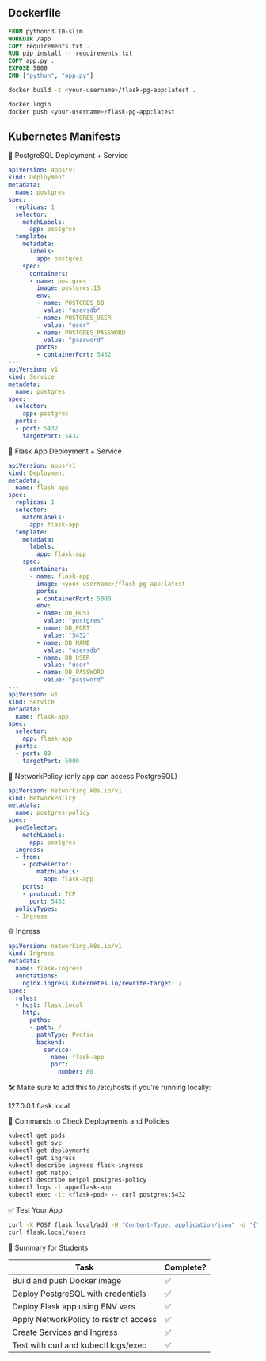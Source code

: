 
## Dockerfile

```dockerfile
FROM python:3.10-slim
WORKDIR /app
COPY requirements.txt .
RUN pip install -r requirements.txt
COPY app.py .
EXPOSE 5000
CMD ["python", "app.py"]
```

```bash
docker build -t <your-username>/flask-pg-app:latest .

docker login
docker push <your-username>/flask-pg-app:latest
```

## Kubernetes Manifests

🧩 PostgreSQL Deployment + Service

```yaml
apiVersion: apps/v1
kind: Deployment
metadata:
  name: postgres
spec:
  replicas: 1
  selector:
    matchLabels:
      app: postgres
  template:
    metadata:
      labels:
        app: postgres
    spec:
      containers:
      - name: postgres
        image: postgres:15
        env:
        - name: POSTGRES_DB
          value: "usersdb"
        - name: POSTGRES_USER
          value: "user"
        - name: POSTGRES_PASSWORD
          value: "password"
        ports:
        - containerPort: 5432
---
apiVersion: v1
kind: Service
metadata:
  name: postgres
spec:
  selector:
    app: postgres
  ports:
  - port: 5432
    targetPort: 5432

```


🧩 Flask App Deployment + Service

```yaml
apiVersion: apps/v1
kind: Deployment
metadata:
  name: flask-app
spec:
  replicas: 1
  selector:
    matchLabels:
      app: flask-app
  template:
    metadata:
      labels:
        app: flask-app
    spec:
      containers:
      - name: flask-app
        image: <your-username>/flask-pg-app:latest
        ports:
        - containerPort: 5000
        env:
        - name: DB_HOST
          value: "postgres"
        - name: DB_PORT
          value: "5432"
        - name: DB_NAME
          value: "usersdb"
        - name: DB_USER
          value: "user"
        - name: DB_PASSWORD
          value: "password"
---
apiVersion: v1
kind: Service
metadata:
  name: flask-app
spec:
  selector:
    app: flask-app
  ports:
  - port: 80
    targetPort: 5000

```


🔐 NetworkPolicy (only app can access PostgreSQL)

```yaml
apiVersion: networking.k8s.io/v1
kind: NetworkPolicy
metadata:
  name: postgres-policy
spec:
  podSelector:
    matchLabels:
      app: postgres
  ingress:
  - from:
    - podSelector:
        matchLabels:
          app: flask-app
    ports:
    - protocol: TCP
      port: 5432
  policyTypes:
  - Ingress

```


🌐 Ingress

```yaml
apiVersion: networking.k8s.io/v1
kind: Ingress
metadata:
  name: flask-ingress
  annotations:
    nginx.ingress.kubernetes.io/rewrite-target: /
spec:
  rules:
  - host: flask.local
    http:
      paths:
      - path: /
        pathType: Prefix
        backend:
          service:
            name: flask-app
            port:
              number: 80
```

🛠️ Make sure to add this to /etc/hosts if you’re running locally:

127.0.0.1 flask.local



🧪 Commands to Check Deployments and Policies
```bash
kubectl get pods
kubectl get svc
kubectl get deployments
kubectl get ingress
kubectl describe ingress flask-ingress
kubectl get netpol
kubectl describe netpol postgres-policy
kubectl logs -l app=flask-app
kubectl exec -it <flask-pod> -- curl postgres:5432

```


✅ Test Your App
```bash
curl -X POST flask.local/add -H "Content-Type: application/json" -d '{"name": "Zafar"}'
curl flask.local/users
```

🏁 Summary for Students

| Task |	Complete? |
|-----|-----|
| Build and push Docker image |	✅ |
| Deploy PostgreSQL with credentials |	✅ |
| Deploy Flask app using ENV vars |	✅ |
| Apply NetworkPolicy to restrict access |	✅ |
| Create Services and Ingress |	✅ |
| Test with curl and kubectl logs/exec |	✅ |


